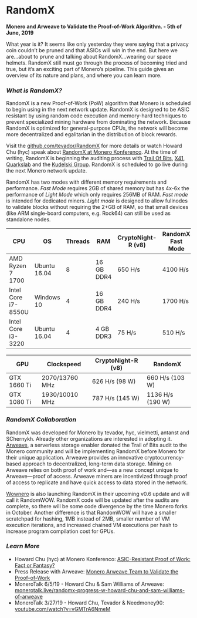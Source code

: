 # RandomX

**Monero and Arweave to Validate the Proof-of-Work Algorithm. - 5th of June, 2019** 

What year is it? It seems like only yesterday they were saying that a privacy coin couldn’t be pruned and that ASICs will win in the end. But here we are...about to prune and talking about RandomX...wearing our space helmets. RandomX still must go through the process of becoming tried and true, but it’s an exciting part of Monero’s pipeline. This guide gives an overview of its nature and plans, and where you can learn more. 

### _What is RandomX?_

RandomX is a new Proof-of-Work (PoW) algorithm that Monero is scheduled to begin using in the next network update. RandomX is designed to be ASIC resistant by using random code execution and memory-hard techniques to prevent specialized mining hardware from dominating the network. Because RandomX is optimized for general-purpose CPUs, the network will become more decentralized and egalitarian in the distribution of block rewards. 

Visit the [github.com/tevador/RandomX](https://github.com/tevador/RandomX) for more details or watch Howard Chu (hyc) speak about [RandomX at Monero Konferenco](https://www.monerooutreach.org/monero-konferenco/howard-chu.html). At the time of writing, RandomX is beginning the auditing process with [Trail Of Bits](https://www.trailofbits.com/), [X41](https://www.x41-dsec.de/), [Quarkslab](https://www.quarkslab.com/) and the [Kudelski Group](https://www.nagra.com/). RandomX is scheduled to go live during the next Monero network update.

RandomX has two modes with different memory requirements and performance. _Fast Mode_ requires 2GB of shared memory but has 4x-6x the performance of _Light Mode_ which only requires 256MB of RAM. _Fast mode_ is intended for dedicated miners. _Light mode_ is designed to allow fullnodes to validate blocks without requiring the 2+GB of RAM, so that small devices (like ARM single-board computers, e.g. Rock64) can still be used as standalone nodes.

| CPU | OS | Threads | RAM | CryptoNight-R (v8) | RandomX Fast Mode | RandomX Light Mode |
|--|--|--|--|--|--|--|
| AMD Ryzen 7 1700 | Ubuntu 16.04 | 8 | 16 GB DDR4 | 650 H/s | 4100 H/s | 620 H/s |
| Intel Core i7-8550U | Windows 10 | 4 | 16 GB DDR4 | 240 H/s | 1700 H/s | 350 H/s |
| Intel Core i3-3220 | Ubuntu 16.04 | 4 | 4 GB DDR3 | 75 H/s | 510 H/s | 150 H/s |  

| GPU | Clockspeed | CryptoNight-R (v8) | RandomX |
|--|--|--|--|
| GTX 1660 Ti | 2070/13760 MHz | 626 H/s (98 W) | 660 H/s (103 W) |
| GTX 1080 Ti | 1930/10010 MHz | 787 H/s (145 W) | 1136 H/s (190 W) |

### _RandomX Collaboration_

RandomX was developed for Monero by tevador, hyc, vielmetti, antanst and SChernykh. Already other organizations are interested in adopting it. [Arweave](https://www.arweave.org/), a serverless storage enabler donated the Trail of Bits audit to the Monero community and will be implementing RandomX before Monero for their unique application. Arweave provides an innovative cryptocurrency-based approach to decentralized, long-term data storage. Mining on Arweave relies on both proof of work and—as a new concept unique to Arweave—proof of access. Arweave miners are incentivized through proof of access to replicate and have quick access to data stored in the network. 

[Wownero](http://wownero.org/) is also launching RandomX in their upcoming v0.6 update and will call it RandomWOW. RandomX code will be updated after the audits are complete, so there will be some code divergence by the time Monero forks in October. Another difference is that RandomWOW will have a smaller scratchpad for hashing, 1MB instead of 2MB, smaller number of VM execution iterations, and increased chained VM executions per hash to increase program compilation cost for GPUs. 

### _Learn More_

- Howard Chu (hyc) at Monero Konferenco: [ASIC-Resistant Proof of Work: Fact or Fantasy?](https://www.monerooutreach.org/monero-konferenco/howard-chu.html)
- Press Release with Arweave: [Monero Arweave Team to Validate the Proof-of-Work](https://www.monerooutreach.org/news/randomx-press-release.html)
- MoneroTalk 6/5/19 - Howard Chu & Sam Williams of Arweave: [monerotalk.live/randomx-progress-w-howard-chu-and-sam-williams-of-arweave](https://www.monerotalk.live/randomx-progress-w-howard-chu-and-sam-williams-of-arweave)
- MoneroTalk 3/27/19 - Howard Chu, Tevador & Needmoney90: [youtube.com/watch?v=vGMTrA6NmeM](https://www.youtube.com/watch?v=vGMTrA6NmeM)